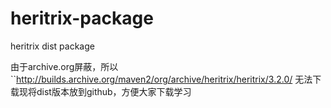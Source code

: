 heritrix-package
================

heritrix dist package

由于archive.org屏蔽，所以
``http://builds.archive.org/maven2/org/archive/heritrix/heritrix/3.2.0/
无法下载现将dist版本放到github，方便大家下载学习
